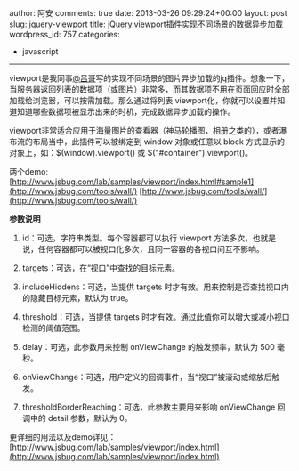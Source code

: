 author: 阿安
comments: true
date: 2013-03-26 09:29:24+00:00
layout: post
slug: jquery-viewport
title: jQuery.viewport插件实现不同场景的数据异步加载
wordpress_id: 757
categories:
- javascript
---

viewport是我同事[@吕哥](http://www.jsbug.com/)写的实现不同场景的图片异步加载的jq插件。想象一下，当服务器返回列表的数据项（或图片）非常多，而其数据项不用在页面回应时全部加载给浏览器，可以按需加载。那么通过将列表 viewport化，你就可以设置并知道知道哪些数据项被显示出来的时机，完成数据异步加载的操作。

viewport非常适合应用于海量图片的查看器（神马轮播图，相册之类的），或者瀑布流的布局当中，此插件可以被绑定到 window 对象或任意以 block 方式显示的对象上，如：$(window).viewport() 或 $("#container").viewport()。

两个demo:
[http://www.jsbug.com/lab/samples/viewport/index.html#sample1](http://www.jsbug.com/tools/wall/)
[http://www.jsbug.com/tools/wall/](http://www.jsbug.com/tools/wall/)

**参数说明**




  1. id：可选，字符串类型。每个容器都可以执行 viewport 方法多次，也就是说，任何容器都可以被视口化多次，且同一容器的各视口间互不影响。


  2. targets：可选，在“视口”中查找的目标元素。


  3. includeHiddens：可选，当提供 targets 时才有效。用来控制是否查找视口内的隐藏目标元素，默认为 true。


  4. threshold：可选，当提供 targets 时才有效。通过此值你可以增大或减小视口检测的阈值范围。


  5. delay：可选，此参数用来控制 onViewChange 的触发频率，默认为 500 毫秒。


  6. onViewChange：可选，用户定义的回调事件，当“视口”被滚动或缩放后触发。


  7. thresholdBorderReaching：可选，此参数主要用来影响 onViewChange 回调中的 detail 参数，默认为 0。



更详细的用法以及demo详见：[http://www.jsbug.com/lab/samples/viewport/index.html](http://www.jsbug.com/lab/samples/viewport/index.html)
